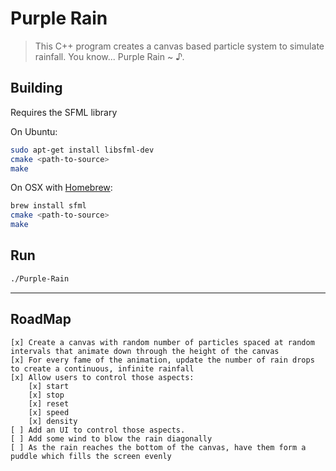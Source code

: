 # Purple Rain

>This C++ program creates  a canvas based particle system to simulate rainfall.
>You know... Purple Rain ~ ♪.


## Building

Requires the SFML library

On Ubuntu:

```sh
sudo apt-get install libsfml-dev
cmake <path-to-source>
make
```

On OSX with [Homebrew](https://brew.sh/):
```sh
brew install sfml
cmake <path-to-source>
make
```

## Run
```sh
./Purple-Rain
```

---
## RoadMap
	[x] Create a canvas with random number of particles spaced at random intervals that animate down through the height of the canvas
	[x] For every fame of the animation, update the number of rain drops to create a continuous, infinite rainfall
	[x] Allow users to control those aspects:
		[x] start
		[x] stop
		[x] reset
		[x] speed
		[x] density
	[ ] Add an UI to control those aspects.
    [ ] Add some wind to blow the rain diagonally
    [ ] As the rain reaches the bottom of the canvas, have them form a puddle which fills the screen evenly

